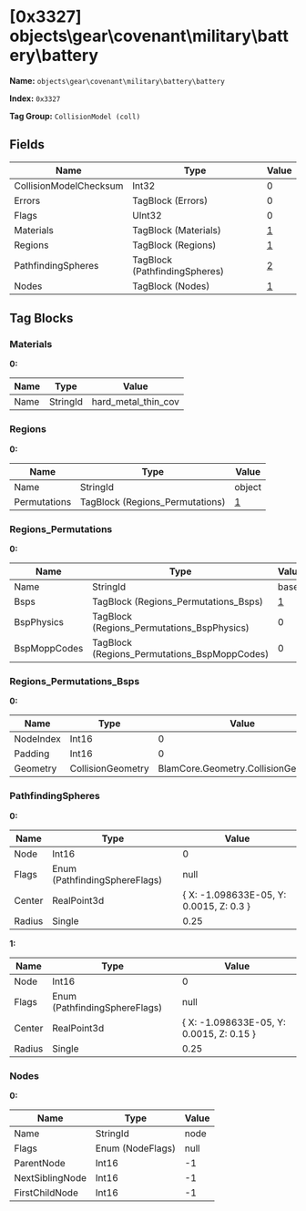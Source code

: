 # [0x3327] objects\gear\covenant\military\battery\battery

**Name:** ```objects\gear\covenant\military\battery\battery```

**Index:** ```0x3327```

**Tag Group:** ```CollisionModel (coll)```

## Fields

Name	| Type	| Value
---	|---	|---	|
CollisionModelChecksum	|Int32	|0
Errors	|TagBlock (Errors)	|0
Flags	|UInt32	|0
Materials	|TagBlock (Materials)	|[1](#materials)
Regions	|TagBlock (Regions)	|[1](#regions)
PathfindingSpheres	|TagBlock (PathfindingSpheres)	|[2](#pathfindingspheres)
Nodes	|TagBlock (Nodes)	|[1](#nodes)


## Tag Blocks

### Materials

**0:**

Name	| Type	| Value
---	|---	|---	|
Name	|StringId	|hard_metal_thin_cov


### Regions

**0:**

Name	| Type	| Value
---	|---	|---	|
Name	|StringId	|object
Permutations	|TagBlock (Regions_Permutations)	|[1](#regions_permutations)


### Regions_Permutations

**0:**

Name	| Type	| Value
---	|---	|---	|
Name	|StringId	|base
Bsps	|TagBlock (Regions_Permutations_Bsps)	|[1](#regions_permutations_bsps)
BspPhysics	|TagBlock (Regions_Permutations_BspPhysics)	|0
BspMoppCodes	|TagBlock (Regions_Permutations_BspMoppCodes)	|0


### Regions_Permutations_Bsps

**0:**

Name	| Type	| Value
---	|---	|---	|
NodeIndex	|Int16	|0
Padding	|Int16	|0
Geometry	|CollisionGeometry	|BlamCore.Geometry.CollisionGeometry


### PathfindingSpheres

**0:**

Name	| Type	| Value
---	|---	|---	|
Node	|Int16	|0
Flags	|Enum (PathfindingSphereFlags)	|null
Center	|RealPoint3d	|{ X: -1.098633E-05, Y: 0.0015, Z: 0.3 }
Radius	|Single	|0.25


**1:**

Name	| Type	| Value
---	|---	|---	|
Node	|Int16	|0
Flags	|Enum (PathfindingSphereFlags)	|null
Center	|RealPoint3d	|{ X: -1.098633E-05, Y: 0.0015, Z: 0.15 }
Radius	|Single	|0.25


### Nodes

**0:**

Name	| Type	| Value
---	|---	|---	|
Name	|StringId	|node
Flags	|Enum (NodeFlags)	|null
ParentNode	|Int16	|-1
NextSiblingNode	|Int16	|-1
FirstChildNode	|Int16	|-1


